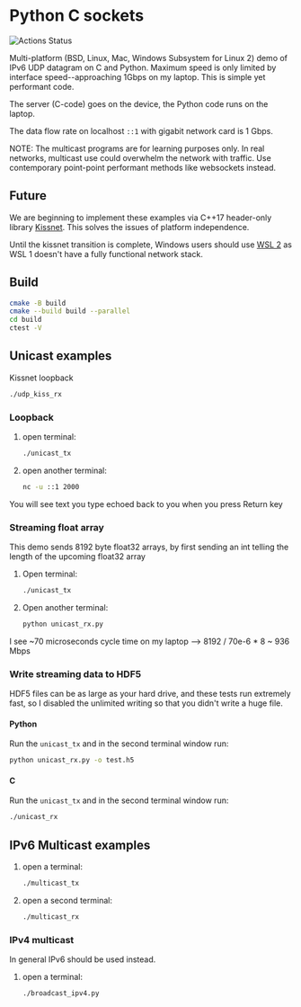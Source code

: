 # Python C sockets

![Actions Status](https://github.com/scivision/python_c_sockets/workflows/ci/badge.svg)

Multi-platform (BSD, Linux, Mac, Windows Subsystem for Linux 2) demo of IPv6 UDP datagram on C and Python.
Maximum speed is only limited by interface speed--approaching 1Gbps on my laptop.
This is simple yet performant code.

The server (C-code) goes on the device, the Python code runs on the laptop.

The data flow rate on localhost `::1` with gigabit network card is 1 Gbps.

NOTE: The multicast programs are for learning purposes only.
In real networks, multicast use could overwhelm the network with traffic.
Use contemporary point-point performant methods like websockets instead.

## Future

We are beginning to implement these examples via C++17 header-only library [Kissnet](https://github.com/Ybalrid/kissnet).
This solves the issues of platform independence.

Until the kissnet transition is complete, Windows users should use
[WSL 2](https://docs.microsoft.com/en-us/windows/wsl/wsl2-install)
as WSL 1 doesn't have a fully functional network stack.

## Build

```sh
cmake -B build
cmake --build build --parallel
cd build
ctest -V
```

## Unicast examples

Kissnet loopback

```sh
./udp_kiss_rx
```

### Loopback

1. open terminal:

   ```sh
   ./unicast_tx
   ```
2. open another terminal:

   ```sh
   nc -u ::1 2000
   ```

You will see text you type echoed back to you when you press Return key

### Streaming float array

This demo sends 8192 byte float32 arrays, by first sending an int
telling the length of the upcoming float32 array

1. Open terminal:
   ```sh
   ./unicast_tx
   ```
2. Open another terminal:
   ```sh
   python unicast_rx.py
   ```
I see ~70 microseconds cycle time on my laptop --> 8192 / 70e-6 * 8
~ 936 Mbps

### Write streaming data to HDF5

HDF5 files can be as large as your hard drive, and these tests run
extremely fast, so I disabled the unlimited writing so that you didn\'t
write a huge file.

#### Python

Run the `unicast_tx` and in the second terminal window run:
```sh
python unicast_rx.py -o test.h5
```

#### C

Run the `unicast_tx` and in the second terminal window run:
```sh
./unicast_rx
```

## IPv6 Multicast examples

1. open a terminal:
   ```sh
   ./multicast_tx
   ```
2. open a second terminal:
   ```sh
   ./multicast_rx
   ```

### IPv4 multicast
In general IPv6 should be used instead.

1. open a terminal:
   ```sh
   ./broadcast_ipv4.py
   ```
